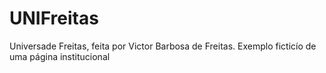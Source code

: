 # UNIFreitas
Universade Freitas, feita por Victor Barbosa de Freitas. Exemplo ficticío de uma página institucional

